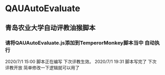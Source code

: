 # QAUAutoEvaluate
## 青岛农业大学自动评教油猴脚本
### 请将QAUAutoEvaluate.js添加到TemperorMonkey脚本当中 自动执行
2020/7/1 15:00 脚本正在编写 下次评教生效。
2020/7/1 19:31 脚本写完了 下次评教开放 简单修改一下逻辑就可以用了
